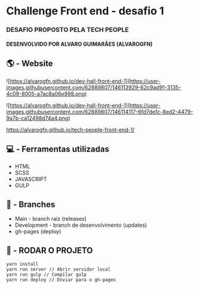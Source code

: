 # Challenge Front end - desafio 1

### DESAFIO PROPOSTO PELA TECH PEOPLE

#### DESENVOLVIDO POR ALVARO GUIMARÂES (ALVAROGFN)

## 🌎 - Website

![https://alvarogfn.github.io/dev-hall-front-end-1](https://user-images.githubusercontent.com/62889807/146113929-62c9ad91-3135-4c09-8005-a7ac8a06e998.png)

![https://alvarogfn.github.io/dev-hall-front-end-1](https://user-images.githubusercontent.com/62889807/146114117-6fd7de1c-8ed2-4479-9a7b-ca12498d74a4.png)

https://alvarogfn.github.io/tech-people-front-end-1/

## 💻 - Ferramentas utilizadas

- HTML
- SCSS
- JAVASCRIPT
- GULP

## 🌲 - Branches

- Main - branch raiz (releases)
- Development - branch de desenvolvimento (updates)
- gh-pages (deploy)

## 🚗 - RODAR O PROJETO

```
yarn install
yarn run server // Abrir servidor local
yarn run gulp // Compilar gulp
yarn run deploy // Enviar para o gh-pages
```
